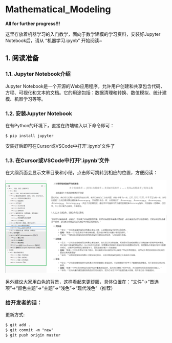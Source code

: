# Mathematical_Modeling

**All for further progress!!!**

这里存放着机器学习的入门教学，面向于数学建模的学习资料，安装好Jupyter Notebook后，请从 “机器学习.ipynb” 开始阅读~

## 1. 阅读准备

### 1.1. Jupyter Notebook介绍

Jupyter Notebook是一个开源的Web应用程序，允许用户创建和共享包含代码、方程、可视化和文本的文档。它的用途包括：数据清理和转换、数值模拟、统计建模、机器学习等等。

### 1.2. 安装Jupyter Notebook

在有Python的环境下，直接在终端输入以下命令即可：

```shell
$ pip install jupyter
```
安装好后即可在Cursor或VSCode中打开'.ipynb'文件了

### 1.3. 在Cursor或VSCode中打开'.ipynb'文件

在大纲页面会显示文章目录和小结，点击即可跳转到相应的位置，方便阅读：

![alt text](\img（没用的，不用点进来）\image.png)

另外建议大家用白色的背景，这样看起来更舒服，具体位置在：“文件”→“首选项”→“颜色主题”→“主题”→“浅色”→“现代浅色”（推荐）


### 给开发者的话：

更新方式:

```
$ git add .
$ git commit -m "new"
$ git push origin master
```